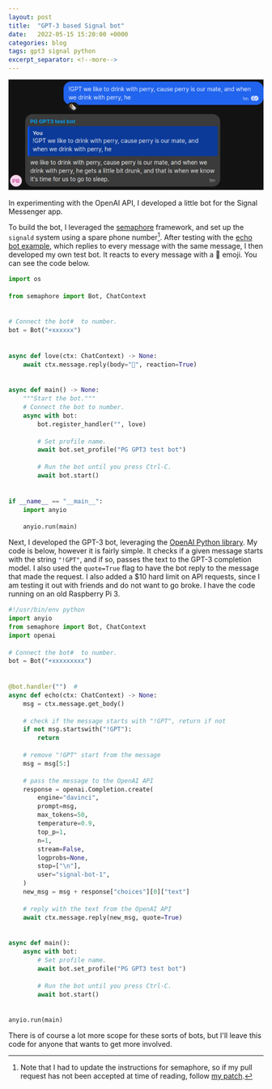 ```yaml
---
layout: post
title:  "GPT-3 based Signal bot"
date:   2022-05-15 15:20:00 +0000
categories: blog
tags: gpt3 signal python
excerpt_separator: <!--more-->
---
```

![Header image](/assets/signal-bot/header_image.png)


In experimenting with the OpenAI API, I developed a little bot for the Signal Messenger app.

<!--more-->

To build the bot, I leveraged the [semaphore](https://github.com/lwesterhof/semaphore) framework, and set up the `signald` system using a spare phone number[^1].
After testing with the [echo bot example](https://github.com/lwesterhof/semaphore/blob/main/examples/echobot.py), which replies to every message with the same message, I then developed my own test bot.
It reacts to every message with a 🌯 emoji.
You can see the code below.

```python
import os

from semaphore import Bot, ChatContext


# Connect the bot#  to number.
bot = Bot("+xxxxxx")


async def love(ctx: ChatContext) -> None:
    await ctx.message.reply(body="🌯", reaction=True)


async def main() -> None:
    """Start the bot."""
    # Connect the bot to number.
    async with bot:
        bot.register_handler("", love)

        # Set profile name.
        await bot.set_profile("PG GPT3 test bot")

        # Run the bot until you press Ctrl-C.
        await bot.start()


if __name__ == "__main__":
    import anyio

    anyio.run(main)

```

Next, I developed the GPT-3 bot, leveraging the [OpenAI Python library](https://github.com/openai/openai-python).
My code is below, however it is fairly simple.
It checks if a given message starts with the string `"!GPT"`, and if so, passes the text to the GPT-3 completion model.
I also used the `quote=True` flag to have the bot reply to the message that made the request.
I also added a $10 hard limit on API requests, since I am testing it out with friends and do not want to go broke.
I have the code running on an old Raspberry Pi 3.


```python
#!/usr/bin/env python
import anyio
from semaphore import Bot, ChatContext
import openai

# Connect the bot#  to number.
bot = Bot("+xxxxxxxxx")


@bot.handler("")  #
async def echo(ctx: ChatContext) -> None:
    msg = ctx.message.get_body()

    # check if the message starts with "!GPT", return if not
    if not msg.startswith("!GPT"):
        return

    # remove "!GPT" start from the message
    msg = msg[5:]

    # pass the message to the OpenAI API
    response = openai.Completion.create(
        engine="davinci",
        prompt=msg,
        max_tokens=50,
        temperature=0.9,
        top_p=1,
        n=1,
        stream=False,
        logprobs=None,
        stop=["\n"],
        user="signal-bot-1",
    )
    new_msg = msg + response["choices"][0]["text"]

    # reply with the text from the OpenAI API
    await ctx.message.reply(new_msg, quote=True)


async def main():
    async with bot:
        # Set profile name.
        await bot.set_profile("PG GPT3 test bot")

        # Run the bot until you press Ctrl-C.
        await bot.start()


anyio.run(main)

```

There is of course a lot more scope for these sorts of bots, but I'll leave this code for anyone that wants to get more involved.

[^1]: Note that I had to update the instructions for semaphore, so if my pull request has not been accepted at time of reading, follow [my patch](https://github.com/Wheest/semaphore/tree/patch-1).

